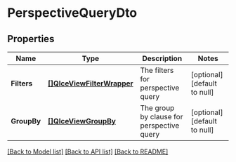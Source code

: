 # PerspectiveQueryDto

## Properties
Name | Type | Description | Notes
------------ | ------------- | ------------- | -------------
**Filters** | [**[]QlceViewFilterWrapper**](QLCEViewFilterWrapper.md) | The filters for perspective query | [optional] [default to null]
**GroupBy** | [**[]QlceViewGroupBy**](QLCEViewGroupBy.md) | The group by clause for perspective query | [optional] [default to null]

[[Back to Model list]](../README.md#documentation-for-models) [[Back to API list]](../README.md#documentation-for-api-endpoints) [[Back to README]](../README.md)

